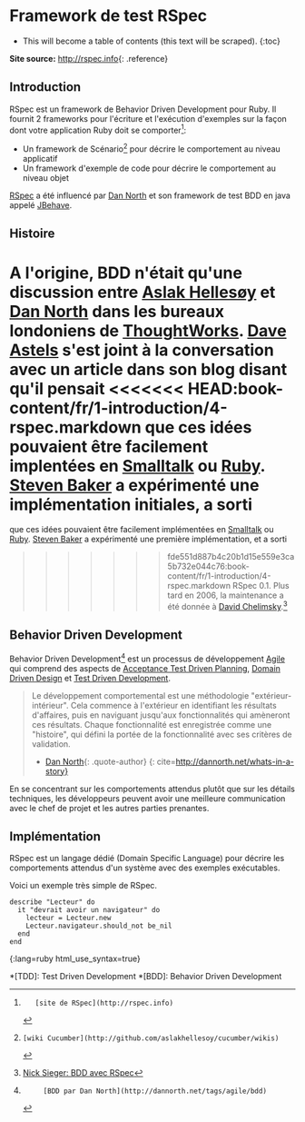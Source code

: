 # Framework de test RSpec

* This will become a table of contents (this text will be scraped).
{:toc}

**Site source:**
<http://rspec.info>{: .reference}

## Introduction

RSpec est un framework de Behavior Driven Development pour Ruby.
Il fournit 2 frameworks pour l'écriture et l'exécution d'exemples
sur la façon dont votre application Ruby doit se comporter[^rspec]: 

 * Un framework de Scénario[^cucumber] pour décrire le comportement au niveau applicatif
 * Un framework d'exemple de code pour décrire le comportement au niveau objet

[RSpec][] a été influencé par [Dan North][] et son framework de test BDD en java appelé [JBehave][].

## Histoire

A l'origine, BDD n'était qu'une discussion entre [Aslak Hellesøy][] et [Dan North][]
dans les bureaux londoniens de [ThoughtWorks][].
[Dave Astels][] s'est joint à la conversation avec un article dans son blog disant qu'il pensait
<<<<<<< HEAD:book-content/fr/1-introduction/4-rspec.markdown
que ces idées pouvaient être facilement implentées en [Smalltalk][] ou [Ruby][].
[Steven Baker][] a expérimenté une implémentation initiales, a sorti
=======
que ces idées pouvaient être facilement implémentées en [Smalltalk][] ou [Ruby][].
[Steven Baker][] a expérimenté une première implémentation, et a sorti
>>>>>>> fde551d887b4c20b1d15e559e3ca5b732e044c76:book-content/fr/1-introduction/4-rspec.markdown
RSpec 0.1. Plus tard en 2006, la maintenance a été donnée à [David Chelimsky][].[^rspec-history]


## Behavior Driven Development

Behavior Driven Development[^BDD] est un processus de développement [Agile][] qui comprend
des aspects de [Acceptance Test Driven Planning][], [Domain Driven Design][] et
[Test Driven Development][].

> Le développement comportemental est une méthodologie "extérieur-intérieur".
> Cela commence à l'extérieur en identifiant les résultats d'affaires, puis en naviguant
> jusqu'aux fonctionnalités qui amèneront ces résultats.
> Chaque fonctionnalité est enregistrée comme une "histoire", qui défini la portée
> de la fonctionnalité avec ses critères de validation.
> - [Dan North][]{: .quote-author}
{: cite=http://dannorth.net/whats-in-a-story}

En se concentrant sur les comportements attendus plutôt que sur les détails techniques,
les développeurs peuvent avoir une meilleure communication avec le chef de projet et les autres parties prenantes.

## Implémentation

RSpec est un langage dédié (Domain Specific Language) pour décrire les comportements attendus
d'un système avec des exemples exécutables.

Voici un exemple très simple de RSpec.

    describe "Lecteur" do
      it "devrait avoir un navigateur" do
        lecteur = Lecteur.new
        Lecteur.navigateur.should_not be_nil
      end
    end
{:lang=ruby html_use_syntax=true}


<!-- References -->
[^rspec]:       [site de RSpec](http://rspec.info)
[^cucumber]:    [wiki Cucumber](http://github.com/aslakhellesoy/cucumber/wikis)
[^BDD]:         [BDD par Dan North](http://dannorth.net/tags/agile/bdd)
[^rspec-history]:  [Nick Sieger: BDD avec RSpec](http://blog.nicksieger.com/articles/2007/11/04/rubyconf-day-3-behaviour-driven-development-with-rspec)

<!-- Links -->
[Acceptance Test Driven Planning]: http://testing.thoughtworks.com/node/89
[Agile]: http://en.wikipedia.org/wiki/Agile_software_development
[Aslak Hellesøy]: http://blog.aslakhellesoy.com/
[Dan North]: http://dannorth.net
[Dave Astels]: http://blog.daveastels.com/
[David Chelimsky]: http://blog.davidchelimsky.net
[Domain Driven Design]: http://domaindrivendesign.org/
[JBehave]: http://jbehave.org/
[RSpec]: http://rspec.info
[Ruby]: http://ruby-lang.org
[Smalltalk]: http://www.smalltalk.org
[Steven Baker]: http://blog.lavalamp.ca
[Test Driven Development]: http://en.wikipedia.org/wiki/Test-driven_development
[ThoughtWorks]: http://www.thoughtworks.com/

<!-- Abbreviations -->
*[TDD]: Test Driven Development
*[BDD]: Behavior Driven Development